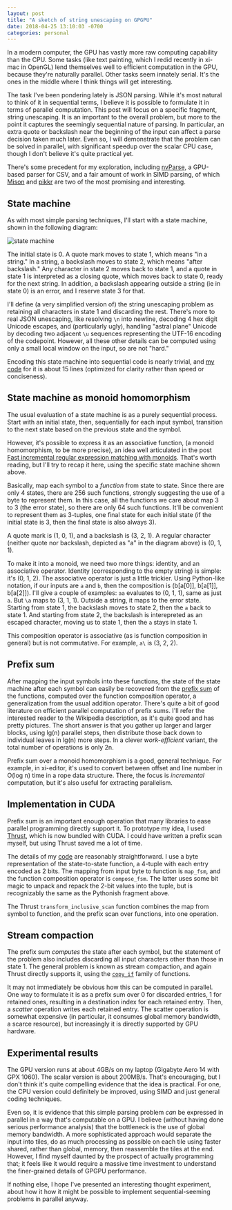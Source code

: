 ```yaml
---
layout: post
title: "A sketch of string unescaping on GPGPU"
date: 2018-04-25 13:10:03 -0700
categories: personal
---
```


In a modern computer, the GPU has vastly more raw computing capability than the CPU. Some tasks (like text painting, which I redid recently in xi-mac in OpenGL) lend themselves well to efficient computation in the GPU, because they're naturally parallel. Other tasks seem innately serial. It's the ones in the middle where I think things will get interesting.

The task I've been pondering lately is JSON parsing. While it's most natural to think of it in sequential terms, I believe it is possible to formulate it in terms of parallel computation. This post will focus on a specific fragment, string unescaping. It is an important to the overall problem, but more to the point it captures the seemingly sequential nature of parsing. In particular, an extra quote or backslash near the beginning of the input can affect a parse decision taken much later. Even so, I will demonstrate that the problem can be solved in parallel, with significant speedup over the scalar CPU case, though I don't believe it's quite practical yet.

There's some precedent for my exploration, including [nvParse](https://github.com/antonmks/nvParse), a GPU-based parser for CSV, and a fair amount of work in SIMD parsing, of which [Mison](http://www.vldb.org/pvldb/vol10/p1118-li.pdf) and [pikkr](https://github.com/pikkr/pikkr) are two of the most promising and interesting.

## State machine

As with most simple parsing techniques, I'll start with a state machine, shown in the following diagram:

![state machine](https://raphlinus.github.io/assets/unescaping_screenshot_sm.png)

The initial state is 0. A quote mark moves to state 1, which means "in a string." In a string, a backslash moves to state 2, which means "after backslash." Any character in state 2 moves back to state 1, and a quote in state 1 is interpreted as a closing quote, which moves back to state 0, ready for the next string. In addition, a backslash appearing outside a string (ie in state 0) is an error, and I reserve state 3 for that.

I'll define (a very simplified version of) the string unescaping problem as retaining all characters in state 1 and discarding the rest. There's more to real JSON unescaping, like resolving `\n` into newline, decoding 4 hex digit Unicode escapes, and (particularly ugly), handling "astral plane" Unicode by decoding two adjacent `\u` sequences representing the UTF-16 encoding of the codepoint. However, all these other details can be computed using only a small local window on the input, so are not "hard."

Encoding this state machine into sequential code is nearly trivial, and [my code](https://gist.github.com/raphlinus/591b7708959ebdc97759b560e215dd26#file-parse-cu-L51) for it is about 15 lines (optimized for clarity rather than speed or conciseness).

## State machine as monoid homomorphism

The usual evaluation of a state machine is as a purely sequential process. Start with an initial state, then, sequentially for each input symbol, transition to the next state based on the previous state and the symbol.

However, it's possible to express it as an associative function, (a monoid homomorphism, to be more precise), an idea well articulated in the post [Fast incremental regular expression matching with monoids](http://blog.sigfpe.com/2009/01/fast-incremental-regular-expression.html). That's worth reading, but I'll try to recap it here, using the specific state machine shown above.

Basically, map each symbol to a _function_ from state to state. Since there are only 4 states, there are 256 such functions, strongly suggesting the use of a byte to represent them. In this case, all the functions we care about map 3 to 3 (the error state), so there are only 64 such functions. It'll be convenient to represent them as 3-tuples, one final state for each initial state (if the initial state is 3, then the final state is also always 3).

A quote mark is (1, 0, 1), and a backslash is (3, 2, 1). A regular character (neither quote nor backslash, depicted as "a" in the diagram above) is (0, 1, 1).

To make it into a monoid, we need two more things: identity, and an associative operator. Identity (corresponding to the empty string) is simple: it's (0, 1, 2). The associative operator is just a little trickier. Using Python-like notation, if our inputs are `a` and `b`, then the composition is (b[a[0]], b[a[1]], b[a[2]]). I'll give a couple of examples: `aa` evaluates to (0, 1, 1), same as just `a`. But `\a` maps to (3, 1, 1). Outside a string, it maps to the error state. Starting from state 1, the backslash moves to state 2, then the `a` back to state 1. And starting from state 2, the backslash is interepreted as an escaped character, moving us to state 1, then the `a` stays in state 1.

This composition operator is associative (as is function composition in general) but is not commutative. For example, `a\` is (3, 2, 2).

## Prefix sum

After mapping the input symbols into these functions, the state of the state machine after each symbol can easily be recovered from the [prefix sum](https://en.wikipedia.org/wiki/Prefix_sum) of the functions, computed over the function composition operator, a generalization from the usual addition operator. There's quite a bit of good literature on efficient parallel computation of prefix sums. I'll refer the interested reader to the Wikipedia description, as it's quite good and has pretty pictures. The short answer is that you gather up larger and larger blocks, using lg(n) parallel steps, then distribute those back down to individual leaves in lg(n) more steps. In a clever _work-efficient_ variant, the total number of operations is only 2n.

Prefix sum over a monoid homomorphism is a good, general technique. For example, in xi-editor, it's used to convert between offset and line number in O(log n) time in a rope data structure. There, the focus is _incremental_ computation, but it's also useful for extracting parallelism.

## Implementation in CUDA

Prefix sum is an important enough operation that many libraries to ease parallel programming directly support it. To prototype my idea, I used [Thrust](http://thrust.github.io/), which is now bundled with CUDA. I could have written a prefix scan myself, but using Thrust saved me a lot of time.

The details of my [code](https://gist.github.com/raphlinus/591b7708959ebdc97759b560e215dd26) are reasonably straightforward. I use a byte representation of the state-to-state function, a 4-tuple with each entry encoded as 2 bits. The mapping from input byte to function is `map_fsm`, and the function composition operator is `compose_fsm`. The latter uses some bit magic to unpack and repack the 2-bit values into the tuple, but is recognizably the same as the Pythonish fragment above.

The Thrust `transform_inclusive_scan` function combines the map from symbol to function, and the prefix scan over functions, into one operation.

## Stream compaction

The prefix sum _computes_ the state after each symbol, but the statement of the problem also includes discarding all input characters other than those in state 1. The general problem is known as stream compaction, and again Thrust directly supports it, using the [`copy_if`](https://thrust.github.io/doc/group__stream__compaction.html) family of functions.

It may not immediately be obvious how this can be computed in parallel. One way to formulate it is as a prefix sum over 0 for discarded entries, 1 for retained ones, resulting in a destination index for each retained entry. Then, a _scatter_ operation writes each retained entry. The scatter operation is somewhat expensive (in particular, it consumes global memory bandwidth, a scarce resource), but increasingly it is directly supported by GPU hardware.

## Experimental results

The GPU version runs at about 4GB/s on my laptop (Gigabyte Aero 14 with GPX 1060). The scalar version is about 200MB/s. That's encouraging, but I don't think it's quite compelling evidence that the idea is practical. For one, the CPU version could definitely be improved, using SIMD and just general coding techniques.

Even so, it is evidence that this simple parsing problem _can_ be expressed in parallel in a way that's computable on a GPU. I believe (without having done serious performance analysis) that the bottleneck is the use of global memory bandwidth. A more sophisticated approach would separate the input into tiles, do as much processing as possible on each tile using faster shared, rather than global, memory, then reassemble the tiles at the end. However, I find myself daunted by the prospect of actually programming that; it feels like it would require a massive time investment to understand the finer-grained details of GPGPU performance.

If nothing else, I hope I've presented an interesting thought experiment, about how it how it might be possible to implement sequential-seeming problems in parallel anyway.
